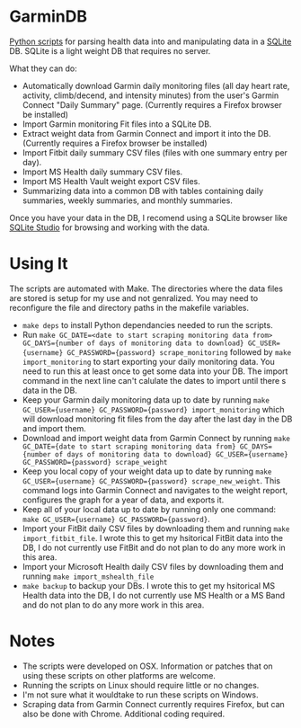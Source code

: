 # GarminDB

[Python scripts](https://www.python.org/) for parsing health data into and manipulating data in a [SQLite](http://sqlite.org/) DB. SQLite is a light weight DB that requires no server.

What they can do:
* Automatically download Garmin daily monitoring files (all day heart rate, activity, climb/decend, and intensity minutes) from the user's Garmin Connect "Daily Summary" page. (Currently requires a Firefox browser be installed)
* Import Garmin monitoring Fit files into a SQLite DB. 
* Extract weight data from Garmin Connect and import it into the DB. (Currently requires a Firefox browser be installed)
* Import Fitbit daily summary CSV files (files with one summary entry per day).
* Import MS Health daily summary CSV files.
* Import MS Health Vault weight export CSV files.
* Summarizing data into a common DB with tables containing daily summaries, weekly summaries, and monthly summaries.

Once you have your data in the DB, I recomend using a SQLite browser like [SQLite Studio](http://sqlitestudio.pl) for browsing and working with the data.

# Using It

The scripts are automated with Make. The directories where the data files are stored is setup for my use and not genralized. You may need to reconfigure the file and directory paths in the makefile variables.

* `make deps` to install Python dependancies needed to run the scripts.
* Run `make GC_DATE=<date to start scraping monitoring data from> GC_DAYS={number of days of monitoring data to download} GC_USER={username} GC_PASSWORD={password} scrape_monitoring` followed by `make import_monitoring` to start exporting your daily monitoring data. You need to run this at least once to get some data into your DB. The import command in the next line can't calulate the dates to import until there s data in the DB.
* Keep your Garmin daily monitoring data up to date by running `make GC_USER={username} GC_PASSWORD={password} import_monitoring` which will download monitoring fit files from the day after the last day in the DB and import them.
* Download and import weight data from Garmin Connect by running `make GC_DATE={date to start scraping monitoring data from} GC_DAYS={number of days of monitoring data to download} GC_USER={username} GC_PASSWORD={password} scrape_weight`
* Keep you local copy of your weight data up to date by running `make GC_USER={username} GC_PASSWORD={password} scrape_new_weight`. This command logs into Garmin Connect and navigates to the weight report, configures the graph for a year of data, and exports it.
* Keep all of your local data up to date by running only one command: `make GC_USER={username} GC_PASSWORD={password}`.
* Import your FitBit daily CSV files by downloading them and running `make import_fitbit_file`. I wrote this to get my hsitorical FitBit data into the DB, I do not currently use FitBit and do not plan to do any more work in this area.
* Import your Microsoft Health daily CSV files by downloading them and running `make import_mshealth_file`
* `make backup` to backup your DBs. I wrote this to get my hsitorical MS Health data into the DB, I do not currently use MS Health or a MS Band and do not plan to do any more work in this area.

# Notes

* The scripts were developed on OSX. Information or patches that on using these scripts on other platforms are welcome.
* Running the scripts on Linux should require little or no changes.
* I'm not sure what it wouldtake to run these scripts on Windows.
* Scraping data from Garmin Connect currently requires Firefox, but can also be done with Chrome. Additional coding required.
